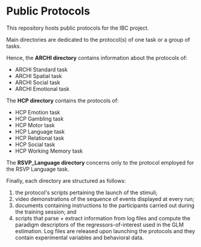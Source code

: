 # Public Protocols
This repository hosts public protocols for the IBC project.  

Main directories are dedicated to the protocol(s) of one task or a group of tasks.  

Hence, the __ARCHI directory__ contains information about the protocols of:  
* ARCHI Standard task  
* ARCHI Spatial task  
* ARCHI Social task  
* ARCHI Emotional task  

The __HCP directory__ contains the protocols of:  
* HCP Emotion task  
* HCP Gambling task  
* HCP Motor task  
* HCP Language task  
* HCP Relational task  
* HCP Social task  
* HCP Working Memory task      

The __RSVP\_Language directory__ concerns only to the protocol employed for the RSVP Language task.  

Finally, each directory are structured as follows:  
1. the protocol's scripts pertaining the launch of the stimuli;  
2. video demonstrations of the sequence of events displayed at every run;  
3. documents containing instructions to the participants carried out during the training session; and  
4. scripts that parse + extract information from log files and compute the paradigm descriptors of the regressors-of-interest used in the GLM estimation. Log files are released upon launching the protocols and they contain experimental variables and behavioral data.

